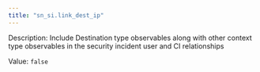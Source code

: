 ```yaml
---
title: "sn_si.link_dest_ip"
---
```


Description: Include Destination type observables along with other context type observables in the security incident user and CI relationships

Value: `false`